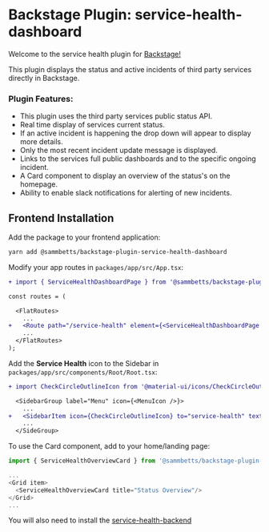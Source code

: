# Backstage Plugin: service-health-dashboard

Welcome to the service health plugin for [Backstage!](https://backstage.io/)

This plugin displays the status and active incidents of third party services directly in Backstage.

### Plugin Features:

- This plugin uses the third party services public status API.
- Real time display of services current status.
- If an active incident is happening the drop down will appear to display more details.
- Only the most recent incident update message is displayed.
- Links to the services full public dashboards and to the specific ongoing incident.
- A Card component to display an overview of the status's on the homepage.
- Ability to enable slack notifications for alerting of new incidents.

## Frontend Installation

Add the package to your frontend application:

```bash
yarn add @sammbetts/backstage-plugin-service-health-dashboard
```

Modify your app routes in `packages/app/src/App.tsx`:

```diff
+ import { ServiceHealthDashboardPage } from '@sammbetts/backstage-plugin-service-health-dashboard';

const routes = (

  <FlatRoutes>
    ...
+   <Route path="/service-health" element={<ServiceHealthDashboardPage />} />
    ...
  </FlatRoutes>
);
```

Add the **Service Health** icon to the Sidebar in `packages/app/src/components/Root/Root.tsx`:

```diff
+ import CheckCircleOutlineIcon from '@material-ui/icons/CheckCircleOutline';

  <SidebarGroup label="Menu" icon={<MenuIcon />}>
    ...
+   <SidebarItem icon={CheckCircleOutlineIcon} to="service-health" text="Service Health" />
    ...
  </SideGroup>
```

To use the Card component, add to your home/landing page:

```ts
import { ServiceHealthOverviewCard } from '@sammbetts/backstage-plugin-service-health-dashboard';

...
<Grid item>
  <ServiceHealthOverviewCard title="Status Overview"/>
</Grid>
...
```
You will also need to install the [service-health-backend](https://www.npmjs.com/package/@sammbetts/backstage-plugin-service-health-backend)
